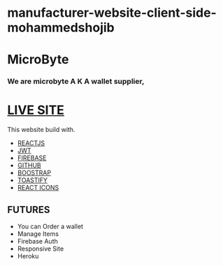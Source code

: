 # manufacturer-website-client-side-mohammedshojib

# MicroByte

### We are microbyte A K A wallet supplier, 

# [LIVE SITE](https://microbyte-6d5f8.web.app/)

This website build with.

* [REACTJS](#)
* [JWT](#)
* [FIREBASE](#)
* [GITHUB](#)
* [BOOSTRAP](#)
* [TOASTIFY](#)
* [REACT ICONS](#)

## FUTURES

* You can Order a wallet
* Manage Items 
* Firebase Auth
* Responsive Site
* Heroku
